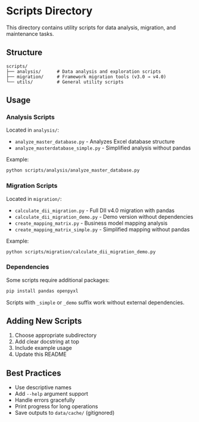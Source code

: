 # Scripts Directory

This directory contains utility scripts for data analysis, migration, and maintenance tasks.

## Structure

```
scripts/
├── analysis/      # Data analysis and exploration scripts
├── migration/     # Framework migration tools (v3.0 → v4.0)
└── utils/         # General utility scripts
```

## Usage

### Analysis Scripts

Located in `analysis/`:

- `analyze_master_database.py` - Analyzes Excel database structure
- `analyze_masterdatabase_simple.py` - Simplified analysis without pandas

Example:
```bash
python scripts/analysis/analyze_master_database.py
```

### Migration Scripts

Located in `migration/`:

- `calculate_dii_migration.py` - Full DII v4.0 migration with pandas
- `calculate_dii_migration_demo.py` - Demo version without dependencies
- `create_mapping_matrix.py` - Business model mapping analysis
- `create_mapping_matrix_simple.py` - Simplified mapping without pandas

Example:
```bash
python scripts/migration/calculate_dii_migration_demo.py
```

### Dependencies

Some scripts require additional packages:
```bash
pip install pandas openpyxl
```

Scripts with `_simple` or `_demo` suffix work without external dependencies.

## Adding New Scripts

1. Choose appropriate subdirectory
2. Add clear docstring at top
3. Include example usage
4. Update this README

## Best Practices

- Use descriptive names
- Add `--help` argument support
- Handle errors gracefully
- Print progress for long operations
- Save outputs to `data/cache/` (gitignored)